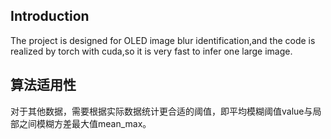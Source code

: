 ## Introduction

The project is designed for OLED image blur identification,and the code is realized by torch with cuda,so it is very fast to infer one large image.

##  算法适用性

对于其他数据，需要根据实际数据统计更合适的阈值，即平均模糊阈值value与局部之间模糊方差最大值mean_max。
